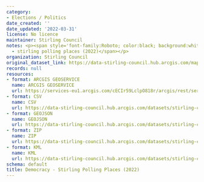 ```yaml
---
category:
- Elections / Politics
date_created: ''
date_updated: '2022-03-31'
license: No licence
maintainer: Stirling Council
notes: <p><span style='font-family:Roboto; color:black; background:white;'>democracy
  - stirling polling places (2022)</span></p>
organization: Stirling Council
original_dataset_link: https://data-stirling-council.hub.arcgis.com/maps/stirling-council::democracy-stirling-polling-places-2022
records: null
resources:
- format: ARCGIS GEOSERVICE
  name: ARCGIS GEOSERVICE
  url: https://services-eu1.arcgis.com/cECIr59LclpO818r/arcgis/rest/services/Stirling_Council_Polling_Places_2022/FeatureServer/0
- format: CSV
  name: CSV
  url: https://data-stirling-council.hub.arcgis.com/datasets/stirling-council::democracy-stirling-polling-places-2022.csv?outSR=%7B%22latestWkid%22%3A27700%2C%22wkid%22%3A27700%7D
- format: GEOJSON
  name: GEOJSON
  url: https://data-stirling-council.hub.arcgis.com/datasets/stirling-council::democracy-stirling-polling-places-2022.geojson?outSR=%7B%22latestWkid%22%3A27700%2C%22wkid%22%3A27700%7D
- format: ZIP
  name: ZIP
  url: https://data-stirling-council.hub.arcgis.com/datasets/stirling-council::democracy-stirling-polling-places-2022.zip?outSR=%7B%22latestWkid%22%3A27700%2C%22wkid%22%3A27700%7D
- format: KML
  name: KML
  url: https://data-stirling-council.hub.arcgis.com/datasets/stirling-council::democracy-stirling-polling-places-2022.kml?outSR=%7B%22latestWkid%22%3A27700%2C%22wkid%22%3A27700%7D
schema: default
title: Democracy - Stirling Polling Places (2022)
---
```

